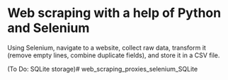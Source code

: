 # Web scraping with a help of Python and Selenium 

Using Selenium, navigate to a website, collect raw data, transform it (remove empty lines, combine duplicate fields), and store it in a CSV file. 

(To Do: SQLite storage)# web_scraping_proxies_selenium_SQLite
